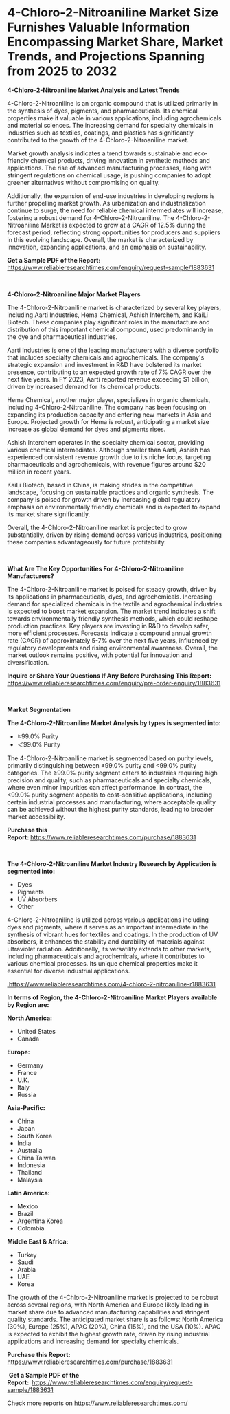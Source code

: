<p><h1>4-Chloro-2-Nitroaniline Market Size Furnishes Valuable Information Encompassing Market Share, Market Trends, and Projections Spanning from 2025 to 2032</h1></p><p><strong>4-Chloro-2-Nitroaniline Market Analysis and Latest Trends</strong></p>
<p><p>4-Chloro-2-Nitroaniline is an organic compound that is utilized primarily in the synthesis of dyes, pigments, and pharmaceuticals. Its chemical properties make it valuable in various applications, including agrochemicals and material sciences. The increasing demand for specialty chemicals in industries such as textiles, coatings, and plastics has significantly contributed to the growth of the 4-Chloro-2-Nitroaniline market.</p><p>Market growth analysis indicates a trend towards sustainable and eco-friendly chemical products, driving innovation in synthetic methods and applications. The rise of advanced manufacturing processes, along with stringent regulations on chemical usage, is pushing companies to adopt greener alternatives without compromising on quality.</p><p>Additionally, the expansion of end-use industries in developing regions is further propelling market growth. As urbanization and industrialization continue to surge, the need for reliable chemical intermediates will increase, fostering a robust demand for 4-Chloro-2-Nitroaniline. The 4-Chloro-2-Nitroaniline Market is expected to grow at a CAGR of 12.5% during the forecast period, reflecting strong opportunities for producers and suppliers in this evolving landscape. Overall, the market is characterized by innovation, expanding applications, and an emphasis on sustainability.</p></p>
<p><strong>Get a Sample PDF of the Report:&nbsp;</strong> <a href="https://www.reliableresearchtimes.com/enquiry/request-sample/1883631?utm_campaign=3030&utm_medium=2&utm_source=Github&utm_content=ia&utm_term=03042025&utm_id=4-chloro-2-nitroaniline">https://www.reliableresearchtimes.com/enquiry/request-sample/1883631</a></p>
<p>&nbsp;</p>
<p><strong>4-Chloro-2-Nitroaniline Major Market Players</strong></p>
<p><p>The 4-Chloro-2-Nitroaniline market is characterized by several key players, including Aarti Industries, Hema Chemical, Ashish Interchem, and KaiLi Biotech. These companies play significant roles in the manufacture and distribution of this important chemical compound, used predominantly in the dye and pharmaceutical industries.</p><p>Aarti Industries is one of the leading manufacturers with a diverse portfolio that includes specialty chemicals and agrochemicals. The company's strategic expansion and investment in R&D have bolstered its market presence, contributing to an expected growth rate of 7% CAGR over the next five years. In FY 2023, Aarti reported revenue exceeding $1 billion, driven by increased demand for its chemical products.</p><p>Hema Chemical, another major player, specializes in organic chemicals, including 4-Chloro-2-Nitroaniline. The company has been focusing on expanding its production capacity and entering new markets in Asia and Europe. Projected growth for Hema is robust, anticipating a market size increase as global demand for dyes and pigments rises. </p><p>Ashish Interchem operates in the specialty chemical sector, providing various chemical intermediates. Although smaller than Aarti, Ashish has experienced consistent revenue growth due to its niche focus, targeting pharmaceuticals and agrochemicals, with revenue figures around $20 million in recent years.</p><p>KaiLi Biotech, based in China, is making strides in the competitive landscape, focusing on sustainable practices and organic synthesis. The company is poised for growth driven by increasing global regulatory emphasis on environmentally friendly chemicals and is expected to expand its market share significantly.</p><p>Overall, the 4-Chloro-2-Nitroaniline market is projected to grow substantially, driven by rising demand across various industries, positioning these companies advantageously for future profitability.</p></p>
<p>&nbsp;</p>
<p><strong>What Are The Key Opportunities For 4-Chloro-2-Nitroaniline Manufacturers?</strong></p>
<p><p>The 4-Chloro-2-Nitroaniline market is poised for steady growth, driven by its applications in pharmaceuticals, dyes, and agrochemicals. Increasing demand for specialized chemicals in the textile and agrochemical industries is expected to boost market expansion. The market trend indicates a shift towards environmentally friendly synthesis methods, which could reshape production practices. Key players are investing in R&D to develop safer, more efficient processes. Forecasts indicate a compound annual growth rate (CAGR) of approximately 5-7% over the next five years, influenced by regulatory developments and rising environmental awareness. Overall, the market outlook remains positive, with potential for innovation and diversification.</p></p>
<p><strong>Inquire or Share Your Questions If Any Before Purchasing This Report:</strong> <a href="https://www.reliableresearchtimes.com/enquiry/pre-order-enquiry/1883631?utm_campaign=3030&utm_medium=2&utm_source=Github&utm_content=ia&utm_term=03042025&utm_id=4-chloro-2-nitroaniline">https://www.reliableresearchtimes.com/enquiry/pre-order-enquiry/1883631</a></p>
<p>&nbsp;</p>
<p><strong>Market Segmentation</strong></p>
<p><strong>The 4-Chloro-2-Nitroaniline Market Analysis by types is segmented into:</strong></p>
<p><ul><li>≥99.0% Purity</li><li>＜99.0% Purity</li></ul></p>
<p><p>The 4-Chloro-2-Nitroaniline market is segmented based on purity levels, primarily distinguishing between ≥99.0% purity and <99.0% purity categories. The ≥99.0% purity segment caters to industries requiring high precision and quality, such as pharmaceuticals and specialty chemicals, where even minor impurities can affect performance. In contrast, the <99.0% purity segment appeals to cost-sensitive applications, including certain industrial processes and manufacturing, where acceptable quality can be achieved without the highest purity standards, leading to broader market accessibility.</p></p>
<p><strong>Purchase this Report:&nbsp;</strong><a href="https://www.reliableresearchtimes.com/purchase/1883631?utm_campaign=3030&utm_medium=2&utm_source=Github&utm_content=ia&utm_term=03042025&utm_id=4-chloro-2-nitroaniline">https://www.reliableresearchtimes.com/purchase/1883631</a></p>
<p>&nbsp;</p>
<p><strong>The 4-Chloro-2-Nitroaniline Market Industry Research by Application is segmented into:</strong></p>
<p><ul><li>Dyes</li><li>Pigments</li><li>UV Absorbers</li><li>Other</li></ul></p>
<p><p>4-Chloro-2-Nitroaniline is utilized across various applications including dyes and pigments, where it serves as an important intermediate in the synthesis of vibrant hues for textiles and coatings. In the production of UV absorbers, it enhances the stability and durability of materials against ultraviolet radiation. Additionally, its versatility extends to other markets, including pharmaceuticals and agrochemicals, where it contributes to various chemical processes. Its unique chemical properties make it essential for diverse industrial applications.</p></p>
<p><a href="https://www.reliableresearchtimes.com/4-chloro-2-nitroaniline-r1883631?utm_campaign=3030&utm_medium=2&utm_source=Github&utm_content=ia&utm_term=03042025&utm_id=4-chloro-2-nitroaniline">&nbsp;https://www.reliableresearchtimes.com/4-chloro-2-nitroaniline-r1883631</a></p>
<p><strong>In terms of Region, the 4-Chloro-2-Nitroaniline Market Players available by Region are:</strong></p>
<p>
    <p> <strong> North America: </strong>
        <ul>
            <li>United States</li>
            <li>Canada</li>
        </ul>
        </p> 
    <p> <strong> Europe: </strong>
        <ul>
            <li>Germany</li>
            <li>France</li>
            <li>U.K.</li>
            <li>Italy</li>
            <li>Russia</li>
        </ul>
        </p> 
    <p> <strong> Asia-Pacific: </strong>
        <ul>
            <li>China</li>
            <li>Japan</li>
            <li>South Korea</li>
            <li>India</li>
            <li>Australia</li>
            <li>China Taiwan</li>
            <li>Indonesia</li>
            <li>Thailand</li>
            <li>Malaysia</li>
        </ul>
        </p> 
    <p> <strong> Latin America: </strong>
        <ul>
            <li>Mexico</li>
            <li>Brazil</li>
            <li>Argentina Korea</li>
            <li>Colombia</li>
        </ul>
        </p> 
    <p> <strong> Middle East & Africa: </strong>
        <ul>
            <li>Turkey</li>
            <li>Saudi</li>
            <li>Arabia</li>
            <li>UAE</li>
            <li>Korea</li>
        </ul>
    </p>
    </p>
<p><p>The growth of the 4-Chloro-2-Nitroaniline market is projected to be robust across several regions, with North America and Europe likely leading in market share due to advanced manufacturing capabilities and stringent quality standards. The anticipated market share is as follows: North America (30%), Europe (25%), APAC (20%), China (15%), and the USA (10%). APAC is expected to exhibit the highest growth rate, driven by rising industrial applications and increasing demand for specialty chemicals.</p></p>
<p><strong>Purchase this Report: </strong><a href="https://www.reliableresearchtimes.com/purchase/1883631?utm_campaign=3030&utm_medium=2&utm_source=Github&utm_content=ia&utm_term=03042025&utm_id=4-chloro-2-nitroaniline">https://www.reliableresearchtimes.com/purchase/1883631</a></p>
<p>&nbsp;<strong>Get a Sample PDF of the Report:&nbsp;&nbsp;</strong><a href="https://www.reliableresearchtimes.com/enquiry/request-sample/1883631?utm_campaign=3030&utm_medium=2&utm_source=Github&utm_content=ia&utm_term=03042025&utm_id=4-chloro-2-nitroaniline">https://www.reliableresearchtimes.com/enquiry/request-sample/1883631</a></p>
<p><strong></strong></p>
<p>Check more reports on <a href="https://www.reliableresearchtimes.com/?utm_campaign=3030&utm_medium=2&utm_source=Github&utm_content=ia&utm_term=03042025&utm_id=4-chloro-2-nitroaniline">https://www.reliableresearchtimes.com/</a></p>